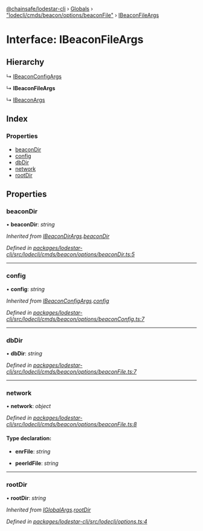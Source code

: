 [@chainsafe/lodestar-cli](../README.md) › [Globals](../globals.md) › ["lodecli/cmds/beacon/options/beaconFile"](../modules/_lodecli_cmds_beacon_options_beaconfile_.md) › [IBeaconFileArgs](_lodecli_cmds_beacon_options_beaconfile_.ibeaconfileargs.md)

# Interface: IBeaconFileArgs

## Hierarchy

  ↳ [IBeaconConfigArgs](_lodecli_cmds_beacon_options_beaconconfig_.ibeaconconfigargs.md)

  ↳ **IBeaconFileArgs**

  ↳ [IBeaconArgs](_lodecli_cmds_beacon_options_index_.ibeaconargs.md)

## Index

### Properties

* [beaconDir](_lodecli_cmds_beacon_options_beaconfile_.ibeaconfileargs.md#beacondir)
* [config](_lodecli_cmds_beacon_options_beaconfile_.ibeaconfileargs.md#config)
* [dbDir](_lodecli_cmds_beacon_options_beaconfile_.ibeaconfileargs.md#dbdir)
* [network](_lodecli_cmds_beacon_options_beaconfile_.ibeaconfileargs.md#network)
* [rootDir](_lodecli_cmds_beacon_options_beaconfile_.ibeaconfileargs.md#rootdir)

## Properties

###  beaconDir

• **beaconDir**: *string*

*Inherited from [IBeaconDirArgs](_lodecli_cmds_beacon_options_beacondir_.ibeacondirargs.md).[beaconDir](_lodecli_cmds_beacon_options_beacondir_.ibeacondirargs.md#beacondir)*

*Defined in [packages/lodestar-cli/src/lodecli/cmds/beacon/options/beaconDir.ts:5](https://github.com/ChainSafe/lodestar/blob/eb468c79c/packages/lodestar-cli/src/lodecli/cmds/beacon/options/beaconDir.ts#L5)*

___

###  config

• **config**: *string*

*Inherited from [IBeaconConfigArgs](_lodecli_cmds_beacon_options_beaconconfig_.ibeaconconfigargs.md).[config](_lodecli_cmds_beacon_options_beaconconfig_.ibeaconconfigargs.md#config)*

*Defined in [packages/lodestar-cli/src/lodecli/cmds/beacon/options/beaconConfig.ts:7](https://github.com/ChainSafe/lodestar/blob/eb468c79c/packages/lodestar-cli/src/lodecli/cmds/beacon/options/beaconConfig.ts#L7)*

___

###  dbDir

• **dbDir**: *string*

*Defined in [packages/lodestar-cli/src/lodecli/cmds/beacon/options/beaconFile.ts:7](https://github.com/ChainSafe/lodestar/blob/eb468c79c/packages/lodestar-cli/src/lodecli/cmds/beacon/options/beaconFile.ts#L7)*

___

###  network

• **network**: *object*

*Defined in [packages/lodestar-cli/src/lodecli/cmds/beacon/options/beaconFile.ts:8](https://github.com/ChainSafe/lodestar/blob/eb468c79c/packages/lodestar-cli/src/lodecli/cmds/beacon/options/beaconFile.ts#L8)*

#### Type declaration:

* **enrFile**: *string*

* **peerIdFile**: *string*

___

###  rootDir

• **rootDir**: *string*

*Inherited from [IGlobalArgs](_lodecli_options_.iglobalargs.md).[rootDir](_lodecli_options_.iglobalargs.md#rootdir)*

*Defined in [packages/lodestar-cli/src/lodecli/options.ts:4](https://github.com/ChainSafe/lodestar/blob/eb468c79c/packages/lodestar-cli/src/lodecli/options.ts#L4)*
